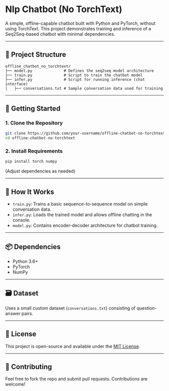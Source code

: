 # Nlp Chatbot (No TorchText)

A simple, offline-capable chatbot built with Python and PyTorch, without using TorchText. This project demonstrates training and inference of a Seq2Seq-based chatbot with minimal dependencies.

---

## 📁 Project Structure

```
offline_chatbot_no_torchtext/
├── model.py              # Defines the seq2seq model architecture
├── train.py              # Script to train the chatbot model
├── infer.py              # Script for running inference (chat interface)
│   ├── conversations.txt # Sample conversation data used for training
```

---

## 🚀 Getting Started

### 1. Clone the Repository

```bash
git clone https://github.com/your-username/offline-chatbot-no-torchtext.git
cd offline-chatbot-no-torchtext
```

### 2. Install Requirements

```bash
pip install torch numpy
```

(Adjust dependencies as needed)

---

## 🧠 How It Works

- `train.py`: Trains a basic sequence-to-sequence model on simple conversation data.
- `infer.py`: Loads the trained model and allows offline chatting in the console.
- `model.py`: Contains encoder-decoder architecture for chatbot training.

---

## 📦 Dependencies

- Python 3.6+
- PyTorch
- NumPy

---

## 🗃️ Dataset

Uses a small custom dataset (`conversations.txt`) consisting of question-answer pairs.

---

## 📜 License

This project is open-source and available under the [MIT License](LICENSE).

---

## 🤝 Contributing

Feel free to fork the repo and submit pull requests. Contributions are welcome!
